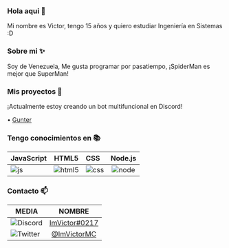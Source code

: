 ### Hola aqui :wave:

Mi nombre es Victor, tengo 15 años y quiero estudiar Ingeniería en Sistemas :D

### Sobre mi :sparkles:

Soy de Venezuela, Me gusta programar por pasatiempo, ¡SpiderMan es mejor que SuperMan!

### Mis proyectos :file_folder:

¡Actualmente estoy creando un bot multifuncional en Discord!

• [Gunter](https://discord.com/oauth2/authorize?client_id=908862622672236635&scope=bot&permissions=8)

### Tengo conocimientos en :books:

JavaScript | HTML5 | CSS | Node.js
---------------|:-----------:|:----------|:----------:
![js](https://cdn.discordapp.com/emojis/911470322346233866.png) | ![html5](https://cdn.discordapp.com/emojis/911470270517235772.png) | ![css](https://cdn.discordapp.com/emojis/911470302268121108.png) | ![node](https://cdn.discordapp.com/emojis/911471408956198912.png)

### Contacto :mailbox:

MEDIA | NOMBRE 
------|:------:
![Discord](https://cdn.discordapp.com/attachments/909121957562314803/911625282677518386/Discord.png) | [ImVictor#0217](https://discord.gg/7KPQn9x2nY)
![Twitter](https://cdn.discordapp.com/attachments/909121957562314803/911625512919654401/Twitter.png) | [@ImVictorMC](https://twitter.com/ImVictorMC)

